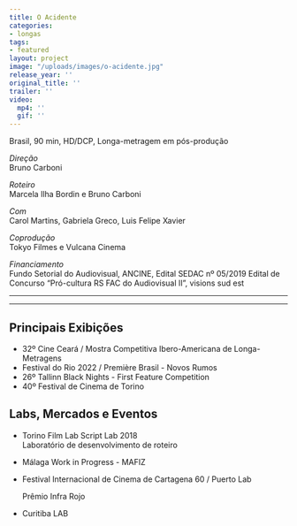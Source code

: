 ```yaml
---
title: O Acidente
categories:
- longas
tags:
- featured
layout: project
image: "/uploads/images/o-acidente.jpg"
release_year: ''
original_title: ''
trailer: ''
video:
  mp4: ''
  gif: ''
---
```


Brasil, 90 min, HD/DCP, Longa-metragem em pós-produção

_Direção_  
Bruno Carboni

_Roteiro_  
Marcela Ilha Bordin e Bruno Carboni

_Com_  
Carol Martins, Gabriela Greco, Luis Felipe Xavier

_Coprodução_  
Tokyo Filmes e Vulcana Cinema

_Financiamento_  
Fundo Setorial do Audiovisual, ANCINE, Edital SEDAC nº 05/2019 Edital de Concurso “Pró-cultura RS FAC do Audiovisual II”, visions sud est

***

***

## Principais Exibições

* 32º Cine Ceará / Mostra Competitiva Ibero-Americana de Longa-Metragens
* Festival do Rio 2022 / Première Brasil - Novos Rumos
* 26º Tallinn Black Nights - First Feature Competition
* 40º Festival de Cinema de Torino

## Labs, Mercados e Eventos

* Torino Film Lab Script Lab 2018  
  Laboratório de desenvolvimento de roteiro
* Málaga Work in Progress - MAFIZ
* Festival Internacional de Cinema de Cartagena 60 / Puerto Lab

  Prêmio Infra Rojo
* Curitiba LAB
